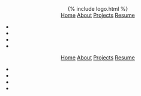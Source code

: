 <header class="header">
	<div class="header__inner">
		<div class="header__left">
			<div class="header__logo">
				{% include logo.html %}
			</div>
			<nav class="header__nav">
				<a href="/" class="header__nav-item header__nav-item--active">Home</a>
				<a href="/about" class="header__nav-item">About</a>
				<a href="/work" class="header__nav-item">Projects</a>
				<a href="/" class="header__nav-item">Resume</a>
			</nav>
		</div>
		<div class="header__right">
			<div class="header__theme-toggle header__theme-toggle--dark-mode js-toggle-theme">
				<i class="header__theme-toggle-moon far fa-moon"></i>
			</div>
			<div class="social-links-dropdown social-links-dropdown--closed">
				<i class="social-links-dropdown__trigger fa fa-chevron-up js-social-dropdown-trigger"></i>
				<ul class="social-links social-links--dropdown js-social-dropdown">
					<li class="social-links__icon">
						<a href="https://github.com/joshdelgado" class="fab fa-github" target="_blank"></a>
					</li>
					<li class="social-links__icon">
						<a href="https://www.linkedin.com/in/josh-delgado/" class="fab fa-linkedin" target="_blank"></a>
					</li>
					<li class="social-links__icon">
						<a href="https://codepen.io/joshdelgado" class="fab fa-codepen" target="_blank"></a>
					</li>
					<li class="social-links__icon">
						<a href="mailto:contact@joshdelgado.me" class="far fa-envelope" target="_blank"></a>
					</li>
				</ul>
			</div>
			<div class="nav-dropdown">
				<i class="nav-dropdown__trigger fa fa-bars js-social-dropdown-trigger2"></i>
				<div class="mobile-nav mobile-nav--closed js-social-dropdown">
					<nav class="mobile-nav__nav">
						<a href="/" class="mobile-nav__nav-item mobile-nav__nav-item--active">Home</a>
						<a href="/about" class="mobile-nav__nav-item">About</a>
						<a href="/work" class="mobile-nav__nav-item">Projects</a>
						<a href="/" class="mobile-nav__nav-item">Resume</a>
					</nav>
					<ul class="social-links">
						<li class="social-links__icon">
							<a href="https://github.com/joshdelgado" class="fab fa-github" target="_blank"></a>
						</li>
						<li class="social-links__icon">
							<a href="https://www.linkedin.com/in/josh-delgado/" class="fab fa-linkedin" target="_blank"></a>
						</li>
						<li class="social-links__icon">
							<a href="https://codepen.io/joshdelgado" class="fab fa-codepen" target="_blank"></a>
						</li>
						<li class="social-links__icon">
							<a href="mailto:contact@joshdelgado.me" class="far fa-envelope" target="_blank"></a>
						</li>
					</ul>
				</div>
			</div>
		</div>
	</div>
	<div class="header__bottom"></div>
</header>